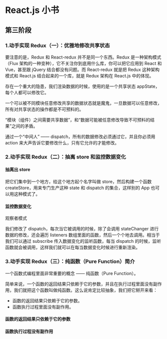 # React.js 小书
## 第三阶段
### 1.动手实现 Redux（一）：优雅地修改共享状态
要注意的是，Redux 和 React-redux 并不是同一个东西。Redux 是一种架构模式（Flux 架构的一种变种），它不关注你到底用什么库，你可以把它应用到 React 和 Vue，甚至跟 jQuery 结合都没有问题。而 React-redux 就是把 Redux 这种架构模式和 React.js 结合起来的一个库，就是 Redux 架构在 React.js 中的体现。

存在一个重大的隐患，我们渲染数据的时候，使用的是一个共享状态 appState，每个人都可以修改它。

一个可以被不同模块任意修改共享的数据状态就是魔鬼，一旦数据可以任意修改，所有对共享状态的操作都是不可预料的。

“模块（组件）之间需要共享数据”，和“数据可能被任意修改导致不可预料的结果”之间的矛盾。

通过一个“中间人” —— dispatch，所有的数据修改必须通过它，并且你必须用 action 来大声告诉它要修改什么，只有它允许的才能修改。
### 2.动手实现 Redux（二）：抽离 store 和监控数据变化
#### 抽离出 store
把它们集中到一个地方，给这个地方起个名字叫做 store，然后构建一个函数 createStore，用来专门生产这种 state 和 dispatch 的集合，这样别的 App 也可以用这种模式了。
#### 监控数据变化
观察者模式

我们修改了 dispatch，每次当它被调用的时候，除了会调用 stateChanger 进行数据的修改，还会遍历 listeners 数组里面的函数，然后一个个地去调用。相当于我们可以通过 subscribe 传入数据变化的监听函数，每当 dispatch 的时候，监听函数就会被调用，这样我们就可以在每当数据变化时候进行重新渲染。
### 3.动手实现 Redux（三）：纯函数（Pure Function）简介
一个函数式编程里面非常重要的概念 —— 纯函数（Pure Function）。

简单来说，一个函数的返回结果只依赖于它的参数，并且在执行过程里面没有副作用，我们就把这个函数叫做纯函数。这么说肯定比较抽象，我们把它掰开来看：
- 函数的返回结果只依赖于它的参数。
- 函数执行过程里面没有副作用。
#### 函数的返回结果只依赖于它的参数
#### 函数执行过程没有副作用